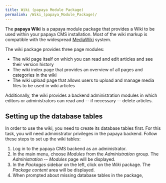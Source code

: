 ```yaml
---
title: Wiki (papaya Module Package)
permalink: /Wiki_(papaya_Module_Package)/
---
```


The **papaya Wiki** is a papaya module package that provides a Wiki to be used within your papaya CMS installation. Most of the wiki markup is compatible with the widespread [MediaWiki](http://www.mediawiki.org/wiki/MediaWiki) system.

The wiki package provides three page modules:

-   The wiki page itself on which you can read and edit articles and see their version history
-   The wiki index page that provides an overview of all pages and categories in the wiki
-   The wiki upload page that allows users to upload and manage media files to be used in wiki articles

Additionally, the wiki provides a backend administration modules in which editors or administrators can read and -- if necessary -- delete articles.

Setting up the database tables
------------------------------

In order to use the wiki, you need to create its database tables first. For this task, you will need administrator privileges in the papaya backend. Follow these steps to set up the wiki tables:

1.  Log in to the papaya CMS backend as an administrator.
2.  In the main menu, choose *Modules* from the *Administration* group. The *Administration -- Modules* page will be displayed.
3.  In the *Packages* sidebar on the left, click on the *Wiki* package. The *Package content* area will be displayed.
4.  When prompted about missing database tables in the package,
